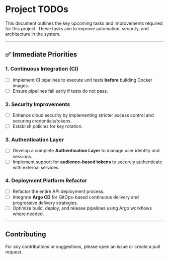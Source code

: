 # Project TODOs

This document outlines the key upcoming tasks and improvements required for this project. These tasks aim to improve automation, security, and architecture in the system.

---

## ✅ Immediate Priorities

### 1. Continuous Integration (CI)
- [ ] Implement CI pipelines to execute unit tests **before** building Docker images.
- [ ] Ensure pipelines fail early if tests do not pass.

### 2. Security Improvements
- [ ] Enhance cloud security by implementing stricter access control and securing credentials/tokens.
- [ ] Establish policies for key rotation.

### 3. Authentication Layer
- [ ] Develop a complete **Authentication Layer** to manage user identity and sessions.
- [ ] Implement support for **audience-based tokens** to securely authenticate with external services.

### 4. Deployment Platform Refactor
- [ ] Refactor the entire API deployment process.
- [ ] Integrate **Argo CD** for GitOps-based continuous delivery and progressive delivery strategies.
- [ ] Optimize build, deploy, and release pipelines using Argo workflows where needed.

---

## Contributing
For any contributions or suggestions, please open an issue or create a pull request.
